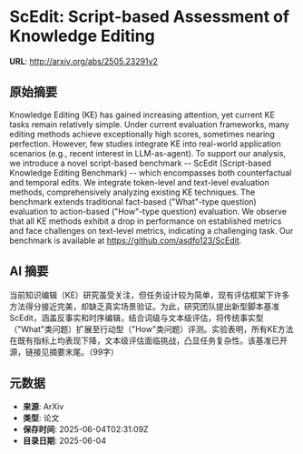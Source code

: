# ScEdit: Script-based Assessment of Knowledge Editing

**URL**: http://arxiv.org/abs/2505.23291v2

## 原始摘要

Knowledge Editing (KE) has gained increasing attention, yet current KE tasks
remain relatively simple. Under current evaluation frameworks, many editing
methods achieve exceptionally high scores, sometimes nearing perfection.
However, few studies integrate KE into real-world application scenarios (e.g.,
recent interest in LLM-as-agent). To support our analysis, we introduce a novel
script-based benchmark -- ScEdit (Script-based Knowledge Editing Benchmark) --
which encompasses both counterfactual and temporal edits. We integrate
token-level and text-level evaluation methods, comprehensively analyzing
existing KE techniques. The benchmark extends traditional fact-based
("What"-type question) evaluation to action-based ("How"-type question)
evaluation. We observe that all KE methods exhibit a drop in performance on
established metrics and face challenges on text-level metrics, indicating a
challenging task. Our benchmark is available at
https://github.com/asdfo123/ScEdit.


## AI 摘要

当前知识编辑（KE）研究虽受关注，但任务设计较为简单，现有评估框架下许多方法得分接近完美，却缺乏真实场景验证。为此，研究团队提出新型脚本基准ScEdit，涵盖反事实和时序编辑，结合词级与文本级评估，将传统事实型（"What"类问题）扩展至行动型（"How"类问题）评测。实验表明，所有KE方法在既有指标上均表现下降，文本级评估面临挑战，凸显任务复杂性。该基准已开源，链接见摘要末尾。（99字）

## 元数据

- **来源**: ArXiv
- **类型**: 论文
- **保存时间**: 2025-06-04T02:31:09Z
- **目录日期**: 2025-06-04
